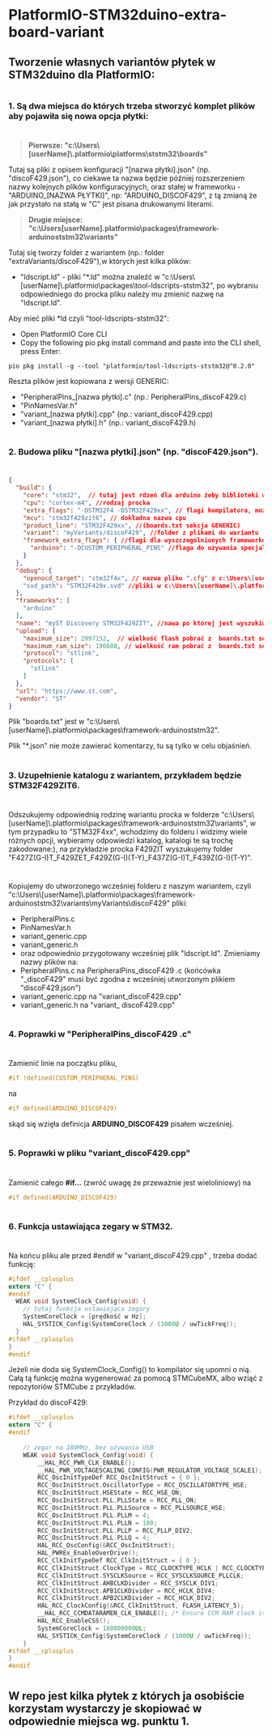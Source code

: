 # PlatformIO-STM32duino-extra-board-variant

## Tworzenie własnych variantów płytek w STM32duino dla PlatformIO:
#
### 1. Są dwa miejsca do których trzeba stworzyć komplet plików aby pojawiła się nowa opcja płytki:
#
>**Pierwsze: "c:\Users\\[userName]\\.platformio\platforms\ststm32\boards\"**

Tutaj są pliki z opisem konfiguracji "[nazwa płytki].json" (np. "discoF429.json"), 
co ciekawe ta nazwa będzie później rozszerzeniem nazwy kolejnych plików konfiguracyjnych, oraz stałej w frameworku -  "ARDUINO_[NAZWA PŁYTKI]", np: "ARDUINO_DISCOF429", z tą zmianą że jak przystało na stałą w "C" jest pisana drukowanymi literami.

>**Drugie miejsce: "c:\Users\[userName]\.platformio\packages\framework-arduinoststm32\variants\"**

Tutaj się tworzy folder z wariantem (np.: folder "extraVariants/discoF429"),w których jest kilka plików:
* "ldscript.ld" - pliki "*.ld" można znaleźć w "c:\Users\\[userName]\\.platformio\packages\tool-ldscripts-ststm32\", po wybraniu odpowiedniego do procka pliku należy mu zmienić nazwę na "ldscript.ld".

Aby mieć pliki *ld czyli "tool-ldscripts-ststm32": 

* Open PlatformIO Core CLI
* Copy the following pio pkg install command and paste into the CLI shell, press Enter:
```
pio pkg install -g --tool "platformio/tool-ldscripts-ststm32@^0.2.0"
```
Reszta plików jest kopiowana z wersji GENERIC:
* "PeripheralPins_[nazwa płytki].c" (np.: PeripheralPins_discoF429.c)
* "PinNamesVar.h"
* "variant_[nazwa płytki].cpp" (np.: variant_discoF429.cpp)
* "variant_[nazwa płytki].h" (np.: variant_discoF429.h)

#

### 2. Budowa pliku "[nazwa płytki].json" (np. "discoF429.json").
#

```json
{
  "build": {
    "core": "stm32",  // tutaj jest rdzeń dla arduino żeby biblioteki wiedziały 
    "cpu": "cortex-m4", //rodzaj procka
    "extra_flags": "-DSTM32F4 -DSTM32F429xx", // flagi kompilatora, można podejrzeć w innych plikach json, 
    "mcu": "stm32f429zit6", // dokładna nazwa cpu 
    "product_line": "STM32F429xx", //(boards.txt sekcja GENERIC)
    "variant": "myVariants/discoF429", //folder z plikami do wariantu  
    "framework_extra_flags": { //flagi dla wyszczególnionych frameworków
      "arduino": "-DCUSTOM_PERIPHERAL_PINS" //flaga do używania specjalnych nazw wariantów w katalogu wariantów
    }
  },
  "debug": {
    "openocd_target": "stm32f4x", // nazwa pliku ".cfg" z c:\Users\[userName]\.platformio\packages\tool-openocd\scripts\target\
    "svd_path": "STM32F429x.svd" //pliki w c:\Users\[userName]\.platformio\platforms\ststm32\misc\svd\
  },
  "frameworks": [
    "arduino"
  ],
  "name": "myST Discovery STM32F429ZIT", //nawa po której jest wyszukiwana płytka przy tworzeniu projektu
  "upload": {
    "maximum_size": 2097152,  // wielkość flash pobrać z  boards.txt sekcja GENERIC
    "maximum_ram_size": 196608, // wielkość ram pobrać z  boards.txt sekcja GENERIC, moża być niezgodna z opisem w DS cpu
    "protocol": "stlink", 
    "protocols": [
      "stlink"
    ]
  },
  "url": "https://www.st.com", 
  "vendor": "ST"
}
```

Plik "boards.txt" jest w "c:\Users\\[userName]\\.platformio\packages\framework-arduinoststm32\". 

Plik "*.json" nie może zawierać komentarzy, tu są tylko w celu objaśnień.
#
### 3. Uzupełnienie katalogu z wariantem, przykładem będzie STM32F429ZIT6.

#
Odszukujemy odpowiednią rodzinę wariantu procka w folderze 
"c:\Users\\[userName]\\.platformio\packages\framework-arduinoststm32\variants\", w tym przypadku to "STM32F4xx", wchodzimy do folderu i widzimy wiele różnych opcji, wybieramy odpowiedzi katalog, katalogi te są trochę zakodowane:), na przykładzie procka F429ZIT wyszukujemy folder "F427Z(G-I)T_F429ZET_F429Z(G-I)(T-Y)_F437Z(G-I)T_F439Z(G-I)(T-Y)".
#

Kopiujemy do utworzonego wcześniej folderu z naszym wariantem, czyli "c:\Users\\[userName]\\.platformio\packages\framework-arduinoststm32\variants\myVariants\discoF429\" pliki:
- PeripheralPins.c
- PinNamesVar.h
- variant_generic.cpp
- variant_generic.h
- oraz odpowiednio przygotowany wcześniej plik "ldscript.ld".
Zmieniamy nazwy plików na:
- PeripheralPins.c na  PeripheralPins_discoF429 .c (końcówka "_discoF429" musi być zgodna z wcześniej utworzonym plikiem "discoF429.json")
- variant_generic.cpp na "variant_discoF429.cpp"
- variant_generic.h na "variant_ discoF429.cpp"
# 

### 4. Poprawki w  "PeripheralPins_discoF429 .c"

#
Zamienić  linie na początku pliku,
```c
#if !defined(CUSTOM_PERIPHERAL_PINS)
```
 na
```c
#if defined(ARDUINO_DISCOF429)
```
skąd się wzięła definicja  **ARDUINO_DISCOF429** pisałem wcześniej.

#
 ### 5. Poprawki w pliku "variant_discoF429.cpp"

 #
 Zamienić całego **#if...** (zwróć uwagę że przeważnie jest wieloliniowy) na 
```c
#if defined(ARDUINO_DISCOF429)
```

#

### 6. Funkcja ustawiająca zegary w STM32.

#
Na końcu pliku ale przed #endif w "variant_discoF429.cpp" , trzeba dodać funkcję:

```c
#ifdef __cplusplus
extern "C" {
#endif
  WEAK void SystemClock_Config(void) {
	// tutaj funkcja ustawiająca zegary 
    SystemCoreClock = [prędkość w Hz];
    HAL_SYSTICK_Config(SystemCoreClock / (1000U / uwTickFreq));
  }
#ifdef __cplusplus
}
#endif
```
Jeżeli nie doda się SystemClock_Config() to kompilator się upomni o nią.
Całą tą funkcję można wygenerować za pomocą STMCubeMX, albo wziąć z repozytoriów STMCube z przykładów.

Przykład do discoF429:

```c
#ifdef __cplusplus
extern "C" {
#endif
 
    // zegar na 180MHz, bez używania USB
    WEAK void SystemClock_Config(void) {
        __HAL_RCC_PWR_CLK_ENABLE();
        __HAL_PWR_VOLTAGESCALING_CONFIG(PWR_REGULATOR_VOLTAGE_SCALE1);
        RCC_OscInitTypeDef RCC_OscInitStruct = { 0 };
        RCC_OscInitStruct.OscillatorType = RCC_OSCILLATORTYPE_HSE;
        RCC_OscInitStruct.HSEState = RCC_HSE_ON;
        RCC_OscInitStruct.PLL.PLLState = RCC_PLL_ON;
        RCC_OscInitStruct.PLL.PLLSource = RCC_PLLSOURCE_HSE;
        RCC_OscInitStruct.PLL.PLLM = 4;
        RCC_OscInitStruct.PLL.PLLN = 180;
        RCC_OscInitStruct.PLL.PLLP = RCC_PLLP_DIV2;
        RCC_OscInitStruct.PLL.PLLQ = 4;
        HAL_RCC_OscConfig(&RCC_OscInitStruct);
        HAL_PWREx_EnableOverDrive();
        RCC_ClkInitTypeDef RCC_ClkInitStruct = { 0 };
        RCC_ClkInitStruct.ClockType = RCC_CLOCKTYPE_HCLK | RCC_CLOCKTYPE_SYSCLK | RCC_CLOCKTYPE_PCLK1 | RCC_CLOCKTYPE_PCLK2;
        RCC_ClkInitStruct.SYSCLKSource = RCC_SYSCLKSOURCE_PLLCLK;
        RCC_ClkInitStruct.AHBCLKDivider = RCC_SYSCLK_DIV1;
        RCC_ClkInitStruct.APB1CLKDivider = RCC_HCLK_DIV4;
        RCC_ClkInitStruct.APB2CLKDivider = RCC_HCLK_DIV2;
        HAL_RCC_ClockConfig(&RCC_ClkInitStruct, FLASH_LATENCY_5);
        __HAL_RCC_CCMDATARAMEN_CLK_ENABLE(); /* Ensure CCM RAM clock is enabled */
        HAL_RCC_EnableCSS();
        SystemCoreClock = 180000000UL;
        HAL_SYSTICK_Config(SystemCoreClock / (1000U / uwTickFreq));
    }
#ifdef __cplusplus
}
#endif

```

#

## W repo jest kilka płytek z których ja osobiście korzystam wystarczy je skopiować w odpowiednie miejsca wg. punktu 1.

#